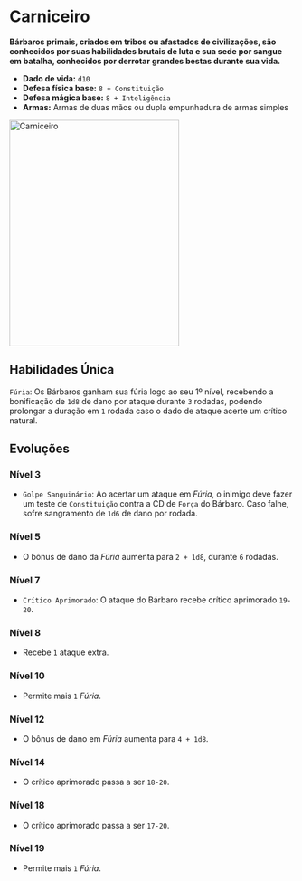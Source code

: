 # Carniceiro
**Bárbaros primais, criados em tribos ou afastados de civilizações, são conhecidos por suas habilidades brutais de luta e sua sede por sangue em batalha, conhecidos por derrotar grandes bestas durante sua vida.**

- **Dado de vida:** `d10`
- **Defesa física base:** `8 + Constituição`
- **Defesa mágica base:** `8 + Inteligência`
- **Armas:** Armas de duas mãos ou dupla empunhadura de armas simples

<img src="https://i.pinimg.com/564x/fc/dd/36/fcdd36b8ea2ad07e737e1428013a56af.jpg" alt="Carniceiro" style="height: 400px; width:300px;"/>

## Habilidades Única
`Fúria`: Os Bárbaros ganham sua fúria logo ao seu 1º nível, recebendo a bonificação de `1d8` de dano por ataque durante `3` rodadas, podendo prolongar a duração em `1` rodada caso o dado de ataque acerte um crítico natural.

## Evoluções
### Nível 3
- `Golpe Sanguinário`: Ao acertar um ataque em *Fúria*, o inimigo deve fazer um teste de `Constituição` contra a CD de `Força` do Bárbaro. Caso falhe, sofre sangramento de `1d6` de dano por rodada.

### Nível 5
- O bônus de dano da *Fúria* aumenta para `2 + 1d8`, durante `6` rodadas.

### Nível 7
- `Crítico Aprimorado`: O ataque do Bárbaro recebe crítico aprimorado `19-20`.

### Nível 8
- Recebe `1` ataque extra.

### Nível 10
- Permite mais `1` *Fúria*.

### Nível 12
- O bônus de dano em *Fúria* aumenta para `4 + 1d8`.

### Nível 14
- O crítico aprimorado passa a ser `18-20`.

### Nível 18
- O crítico aprimorado passa a ser `17-20`.

### Nível 19
- Permite mais `1` *Fúria*.
